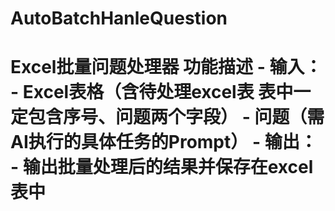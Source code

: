 # AutoBatchHanleQuestion
# Excel批量问题处理器 **功能描述**   - **输入**：     - Excel表格（含待处理excel表 表中一定包含序号、问题两个字段）     - 问题（需AI执行的具体任务的Prompt）   - **输出**：   - 输出批量处理后的结果并保存在excel表中 
